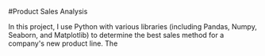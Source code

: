 #Product Sales Analysis

In this project, I use Python with various libraries (including Pandas, Numpy, Seaborn, and Matplotlib) to determine the best sales method for a company's
new product line. The 
